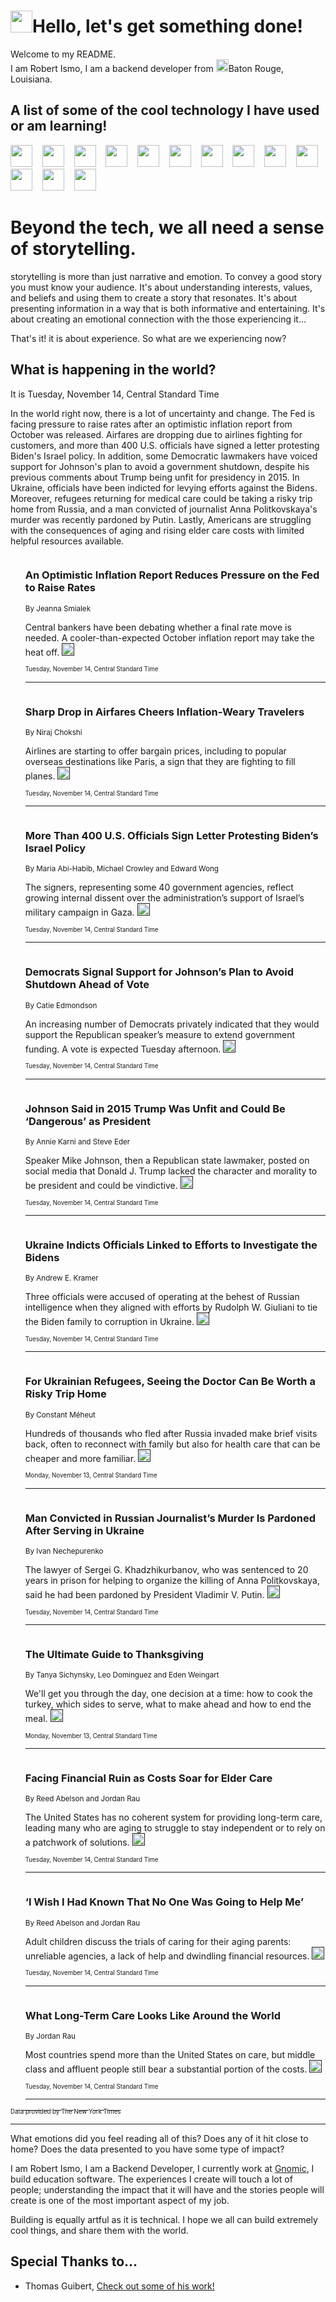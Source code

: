 <h1><img src="https://emojis.slackmojis.com/emojis/images/1643514375/3493/hot-coffee.gif?1643514375" width="35"/>Hello, let's get something done!</h1>

<p>Welcome to my README.<br/>
I am Robert Ismo, I am a backend developer from <img src="https://emojis.slackmojis.com/emojis/images/1638395689/50435/moulin_rouge.png?1638395689" width="20"/>Baton Rouge, Louisiana.</p>
<h2>A list of some of the cool technology I have used or am learning!</h2>
<p>
<img src="https://emojis.slackmojis.com/emojis/images/1643516091/21142/meow_bongotap.gif?1643516091" width="35" alt="">
<img src="https://img.shields.io/badge/Favorite%20Frontend%20Framework-SvelteKit-f83903" alt="">
<img src="https://img.shields.io/badge/Second%20Favorite-Vue-40b581" alt="">
<img src="https://img.shields.io/badge/Most%20Used%20Runtime-Nodejs-78b061" alt="">
<img src="https://emojis.slackmojis.com/emojis/images/1643517416/34482/fire.gif?1643517416" width="35" alt="">
<img src="https://img.shields.io/badge/Javascript%20But%20Better-Typescript-0078ca" alt="">
<img src="https://img.shields.io/badge/Favorite%20Language-Elixir-3e244d" alt="">
<img src="https://img.shields.io/badge/Containerize%20Everything-Docker-6ac9ef" alt="">
<img src="https://emojis.slackmojis.com/emojis/images/1643514596/5999/meow_party.gif?1643514596" width="35" alt="">
<img src="https://img.shields.io/badge/API%20Love%20Language-Graphql-de32a5" alt="">
<img src="https://img.shields.io/badge/Our%20Favorite%20Version%20Controller-Git-e94f33" alt="">
<img src="https://img.shields.io/badge/Favorite%20Database-Redis-d42d1d" alt="">
<img src="https://emojis.slackmojis.com/emojis/images/1643514559/5584/deployparrot.gif?1643514559" width="35" alt="">
<img src="https://img.shields.io/badge/Container%20Interstate-RabbitMQ-f66200" alt="">
<img src="https://img.shields.io/badge/Gotta%20Learn-Kubernetes-316adf" alt="">
<img src="https://img.shields.io/badge/Really%20Mature%20Now-WASM-654fef" alt="">
<img src="https://emojis.slackmojis.com/emojis/images/1666642497/61942/dance_vibe.gif?1666642497" width="35" alt="">
<img src="https://img.shields.io/badge/For%20My%20M1-ARM64-657d96" alt="">
<img src="https://img.shields.io/badge/Loving%20This%20So%20Much-TailwindCSS-17bcb5" alt="">
<img src="https://img.shields.io/badge/Cool%20Build%20Tool-Vite-f9cb24" alt="">
<img src="https://emojis.slackmojis.com/emojis/images/1669231376/62819/working-on-it.gif?1669231376" width="35" alt="">
<img src="https://img.shields.io/badge/Fun%20and%20Easy%20Database-MongoDB-5f8c49" alt="">
<img src="https://img.shields.io/badge/JS%20Life%20Support-NPM-c73737" alt="">
<img src="https://img.shields.io/badge/I%20Liked%20It-DynamoDB-0073b9" alt="">
<img src="https://emojis.slackmojis.com/emojis/images/1643514045/46/question.gif?1643514045" width="35" alt="">
<img src="https://img.shields.io/badge/cool-React-60d6f9" alt="">
<img src="https://img.shields.io/badge/Future%20Big%20Project-Lambda-f37e00" alt="">
<img src="https://img.shields.io/badge/NPM%20But%20Better-PNPM-f1aa07" alt="">
<img src="https://emojis.slackmojis.com/emojis/images/1643514943/9662/fbwow.gif?1643514943" width="35" alt="">
<img src="https://img.shields.io/badge/First%20Language-C-662079" alt="">
<img src="https://img.shields.io/badge/Where%20I%20Deploy%20Frontend-Vercel-000000" alt="">
<img src="https://img.shields.io/badge/Who%20Does%20not%20Want%20an%20App-Swift-f9492a" alt="">
<img src="https://emojis.slackmojis.com/emojis/images/1643514058/151/javascript.png?1643514058" width="35" alt="">
<img src="https://img.shields.io/badge/cool-Python-fbd542" alt="">
<img src="https://img.shields.io/badge/Favorite%20Something-Stripe-656cdc" alt="">
<img src="https://img.shields.io/badge/Of%20Course-HTML5-ed6327" alt="">
<img src="https://emojis.slackmojis.com/emojis/images/1660415405/60731/bomb.gif?1660415405" width="35" alt="">
<img src="https://img.shields.io/badge/hate-CSS-2964ec" alt="">
<img src="https://img.shields.io/badge/Learning-CircleCI-141215" alt="">
<img src="https://img.shields.io/badge/Learning-Rust-fbbb3b" alt="">
<img src="https://emojis.slackmojis.com/emojis/images/1660415397/60712/writing-hand.gif?1660415397" width="35" alt="">
<img src="https://img.shields.io/badge/Dev%20Browser%20of%20Choice-Firefox-cc4e26" alt="">
<img src="https://img.shields.io/badge/Recoverying%20From%20Windows-UNIX-1781e3" alt="">
<img src="https://img.shields.io/badge/LOVE-LogSeq-90c1c2" alt="">
<img src="https://emojis.slackmojis.com/emojis/images/1643514066/223/kirby.gif?1643514066" width="35" alt="">
<img src="https://img.shields.io/badge/Daily%20Driver-MacOS-e6e6e8" alt="">
<img src="https://img.shields.io/badge/Git%20Server-Github-000000" alt="">
<img src="https://img.shields.io/badge/enjoyable-EC2-f17428" alt="">
<img src="https://emojis.slackmojis.com/emojis/images/1643514239/2069/excited.gif?1643514239" width="35" alt="">
</p>
<h1>Beyond the tech, we all need a sense of storytelling.</h1>
<p>storytelling is more than just narrative and emotion. To convey a good story you must know your audience. It's about understanding interests, values, and beliefs and using them to create a story that resonates. It's about presenting information in a way that is both informative and entertaining. It's about creating an emotional connection with the those experiencing it...</p>
<p>That's it! it is about experience. So what are we experiencing now?</p>
<h2>What is happening in the world?</h2>
<p>It is Tuesday, November 14, Central Standard Time</p>
<p>
In the world right now, there is a lot of uncertainty and change. The Fed is facing pressure to raise rates after an optimistic inflation report from October was released. Airfares are dropping due to airlines fighting for customers, and more than 400 U.S. officials have signed a letter protesting Biden&#39;s Israel policy. In addition, some Democratic lawmakers have voiced support for Johnson&#39;s plan to avoid a government shutdown, despite his previous comments about Trump being unfit for presidency in 2015. In Ukraine, officials have been indicted for levying efforts against the Bidens. Moreover, refugees returning for medical care could be taking a risky trip home from Russia, and a man convicted of journalist Anna Politkovskaya&#39;s murder was recently pardoned by Putin. Lastly, Americans are struggling with the consequences of aging and rising elder care costs with limited helpful resources available.</p>
<ol>
<img src="https://img.shields.io/badge/-business-blue" alt="">
<h3>An Optimistic Inflation Report Reduces Pressure on the Fed to Raise Rates</h3>
<sub>By Jeanna Smialek</sub>
<p>Central bankers have been debating whether a final rate move is needed. A cooler-than-expected October inflation report may take the heat off.  <a href=""><img src="https://developer.nytimes.com/files/poweredby_nytimes_30b.png?v=1583354208352" height="20"></a></p>
<sub><sub>Tuesday, November 14, Central Standard Time</sub></sub>
<hr/>
<img src="https://img.shields.io/badge/-business-blue" alt="">
<h3>Sharp Drop in Airfares Cheers Inflation-Weary Travelers</h3>
<sub>By Niraj Chokshi</sub>
<p>Airlines are starting to offer bargain prices, including to popular overseas destinations like Paris, a sign that they are fighting to fill planes.  <a href=""><img src="https://developer.nytimes.com/files/poweredby_nytimes_30b.png?v=1583354208352" height="20"></a></p>
<sub><sub>Tuesday, November 14, Central Standard Time</sub></sub>
<hr/>
<img src="https://img.shields.io/badge/-us-blue" alt="">
<h3>More Than 400 U.S. Officials Sign Letter Protesting Biden’s Israel Policy</h3>
<sub>By Maria Abi-Habib, Michael Crowley and Edward Wong</sub>
<p>The signers, representing some 40 government agencies, reflect growing internal dissent over the administration’s support of Israel’s military campaign in Gaza.  <a href=""><img src="https://developer.nytimes.com/files/poweredby_nytimes_30b.png?v=1583354208352" height="20"></a></p>
<sub><sub>Tuesday, November 14, Central Standard Time</sub></sub>
<hr/>
<img src="https://img.shields.io/badge/-us-blue" alt="">
<h3>Democrats Signal Support for Johnson’s Plan to Avoid Shutdown Ahead of Vote</h3>
<sub>By Catie Edmondson</sub>
<p>An increasing number of Democrats privately indicated that they would support the Republican speaker’s measure to extend government funding. A vote is expected Tuesday afternoon.  <a href=""><img src="https://developer.nytimes.com/files/poweredby_nytimes_30b.png?v=1583354208352" height="20"></a></p>
<sub><sub>Tuesday, November 14, Central Standard Time</sub></sub>
<hr/>
<img src="https://img.shields.io/badge/-us-blue" alt="">
<h3>Johnson Said in 2015 Trump Was Unfit and Could Be ‘Dangerous’ as President</h3>
<sub>By Annie Karni and Steve Eder</sub>
<p>Speaker Mike Johnson, then a Republican state lawmaker, posted on social media that Donald J. Trump lacked the character and morality to be president and could be vindictive.  <a href=""><img src="https://developer.nytimes.com/files/poweredby_nytimes_30b.png?v=1583354208352" height="20"></a></p>
<sub><sub>Tuesday, November 14, Central Standard Time</sub></sub>
<hr/>
<img src="https://img.shields.io/badge/-world-blue" alt="">
<h3>Ukraine Indicts Officials Linked to Efforts to Investigate the Bidens</h3>
<sub>By Andrew E. Kramer</sub>
<p>Three officials were accused of operating at the behest of Russian intelligence when they aligned with efforts by Rudolph W. Giuliani to tie the Biden family to corruption in Ukraine.  <a href=""><img src="https://developer.nytimes.com/files/poweredby_nytimes_30b.png?v=1583354208352" height="20"></a></p>
<sub><sub>Tuesday, November 14, Central Standard Time</sub></sub>
<hr/>
<img src="https://img.shields.io/badge/-world-blue" alt="">
<h3>For Ukrainian Refugees, Seeing the Doctor Can Be Worth a Risky Trip Home</h3>
<sub>By Constant Méheut</sub>
<p>Hundreds of thousands who fled after Russia invaded make brief visits back, often to reconnect with family but also for health care that can be cheaper and more familiar.  <a href=""><img src="https://developer.nytimes.com/files/poweredby_nytimes_30b.png?v=1583354208352" height="20"></a></p>
<sub><sub>Monday, November 13, Central Standard Time</sub></sub>
<hr/>
<img src="https://img.shields.io/badge/-world-blue" alt="">
<h3>Man Convicted in Russian Journalist’s Murder Is Pardoned After Serving in Ukraine</h3>
<sub>By Ivan Nechepurenko</sub>
<p>The lawyer of Sergei G. Khadzhikurbanov, who was sentenced to 20 years in prison for helping to organize the killing of Anna Politkovskaya, said he had been pardoned by President Vladimir V. Putin.  <a href=""><img src="https://developer.nytimes.com/files/poweredby_nytimes_30b.png?v=1583354208352" height="20"></a></p>
<sub><sub>Tuesday, November 14, Central Standard Time</sub></sub>
<hr/>
<img src="https://img.shields.io/badge/-dining-blue" alt="">
<h3>The Ultimate Guide to Thanksgiving</h3>
<sub>By Tanya Sichynsky, Leo Dominguez and Eden Weingart</sub>
<p>We&#39;ll get you through the day, one decision at a time: how to cook the turkey, which sides to serve, what to make ahead and how to end the meal.  <a href=""><img src="https://developer.nytimes.com/files/poweredby_nytimes_30b.png?v=1583354208352" height="20"></a></p>
<sub><sub>Monday, November 13, Central Standard Time</sub></sub>
<hr/>
<img src="https://img.shields.io/badge/-health-blue" alt="">
<h3>Facing Financial Ruin as Costs Soar for Elder Care</h3>
<sub>By Reed Abelson and Jordan Rau</sub>
<p>The United States has no coherent system for providing long-term care, leading many who are aging to struggle to stay independent or to rely on a patchwork of solutions.  <a href=""><img src="https://developer.nytimes.com/files/poweredby_nytimes_30b.png?v=1583354208352" height="20"></a></p>
<sub><sub>Tuesday, November 14, Central Standard Time</sub></sub>
<hr/>
<img src="https://img.shields.io/badge/-health-blue" alt="">
<h3>‘I Wish I Had Known That No One Was Going to Help Me’</h3>
<sub>By Reed Abelson and Jordan Rau</sub>
<p>Adult children discuss the trials of caring for their aging parents: unreliable agencies, a lack of help and dwindling financial resources.  <a href=""><img src="https://developer.nytimes.com/files/poweredby_nytimes_30b.png?v=1583354208352" height="20"></a></p>
<sub><sub>Tuesday, November 14, Central Standard Time</sub></sub>
<hr/>
<img src="https://img.shields.io/badge/-health-blue" alt="">
<h3>What Long-Term Care Looks Like Around the World</h3>
<sub>By Jordan Rau</sub>
<p>Most countries spend more than the United States on care, but middle class and affluent people still bear a substantial portion of the costs.  <a href=""><img src="https://developer.nytimes.com/files/poweredby_nytimes_30b.png?v=1583354208352" height="20"></a></p>
<sub><sub>Tuesday, November 14, Central Standard Time</sub></sub>
<hr/>
</ol>
<a href="https://developer.nytimes.com"><sub><sub>Data provided by The New York Times</sub></sub></a>
<hr/>
<p>What emotions did you feel reading all of this? Does any of it hit close to home? Does the data presented to you have some type of impact?</p>
<p>I am Robert Ismo, I am a Backend Developer, I currently work at <a href="https://gnomic.education/">Gnomic</a>, I build education software. The experiences I create will touch a lot of people; understanding the impact that it will have and the stories people will create is one of the most important aspect of my job.</p>
<p>Building is equally artful as it is technical. I hope we all can build extremely cool things, and share them with the world.</p>
<h2>Special Thanks to...</h2>
<ul>
<li>Thomas Guibert, <a href="https://github.com/thmsgbrt/thmsgbrt">Check out some of his work!</a></li>
</ul>